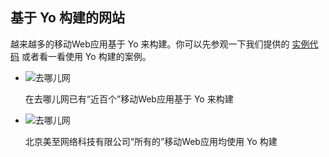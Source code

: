 ## 基于 Yo 构建的网站

越来越多的移动Web应用基于 Yo 来构建。你可以先参观一下我们提供的 [实例代码](demo/) 或者看一看使用 Yo 构建的案例。

* ![去哪儿网](http://source.qunarzz.com/common/hf/logo.png)

    在去哪儿网已有“近百个”移动Web应用基于 Yo 来构建

* ![去哪儿网](http://www.doyoe.com/pimg/amily.png)

    北京美至网络科技有限公司“所有的”移动Web应用均使用 Yo 构建